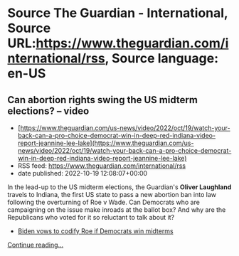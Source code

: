 # Source The Guardian - International, Source URL:https://www.theguardian.com/international/rss, Source language: en-US

## Can abortion rights swing the US midterm elections? – video
 - [https://www.theguardian.com/us-news/video/2022/oct/19/watch-your-back-can-a-pro-choice-democrat-win-in-deep-red-indiana-video-report-jeannine-lee-lake](https://www.theguardian.com/us-news/video/2022/oct/19/watch-your-back-can-a-pro-choice-democrat-win-in-deep-red-indiana-video-report-jeannine-lee-lake)
 - RSS feed: https://www.theguardian.com/international/rss
 - date published: 2022-10-19 12:08:07+00:00

<p>In the lead-up to the US midterm elections, the Guardian's <b>Oliver Laughland</b> travels to Indiana, the first US state to pass a new abortion ban into law following the overturning of Roe v Wade. Can Democrats who are campaigning on the issue make inroads at the ballot box? And why are the Republicans who voted for it so reluctant to talk about it?</p><ul><li><a href="https://www.theguardian.com/us-news/2022/oct/18/biden-roe-v-wade-codify-democrats-win-midterm-elections">Biden vows to codify Roe if Democrats win midterms</a></li></ul> <a href="https://www.theguardian.com/us-news/video/2022/oct/19/watch-your-back-can-a-pro-choice-democrat-win-in-deep-red-indiana-video-report-jeannine-lee-lake">Continue reading...</a>
